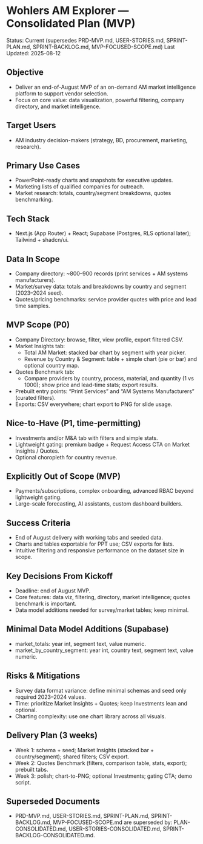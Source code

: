 # Wohlers AM Explorer — Consolidated Plan (MVP)

Status: Current (supersedes PRD-MVP.md, USER-STORIES.md, SPRINT-PLAN.md, SPRINT-BACKLOG.md, MVP-FOCUSED-SCOPE.md)
Last Updated: 2025-08-12

## Objective
- Deliver an end-of-August MVP of an on-demand AM market intelligence platform to support vendor selection.
- Focus on core value: data visualization, powerful filtering, company directory, and market intelligence.

## Target Users
- AM industry decision-makers (strategy, BD, procurement, marketing, research).

## Primary Use Cases
- PowerPoint-ready charts and snapshots for executive updates.
- Marketing lists of qualified companies for outreach.
- Market research: totals, country/segment breakdowns, quotes benchmarking.

## Tech Stack
- Next.js (App Router) + React; Supabase (Postgres, RLS optional later); Tailwind + shadcn/ui.

## Data In Scope
- Company directory: ~800–900 records (print services + AM systems manufacturers).
- Market/survey data: totals and breakdowns by country and segment (2023–2024 seed).
- Quotes/pricing benchmarks: service provider quotes with price and lead time samples.

## MVP Scope (P0)
- Company Directory: browse, filter, view profile, export filtered CSV.
- Market Insights tab:
  - Total AM Market: stacked bar chart by segment with year picker.
  - Revenue by Country & Segment: table + simple chart (pie or bar) and optional country map.
- Quotes Benchmark tab:
  - Compare providers by country, process, material, and quantity (1 vs 1000); show price and lead-time stats; export results.
- Prebuilt entry points: “Print Services” and “AM Systems Manufacturers” (curated filters).
- Exports: CSV everywhere; chart export to PNG for slide usage.

## Nice-to-Have (P1, time-permitting)
- Investments and/or M&A tab with filters and simple stats.
- Lightweight gating: premium badge + Request Access CTA on Market Insights / Quotes.
- Optional choropleth for country revenue.

## Explicitly Out of Scope (MVP)
- Payments/subscriptions, complex onboarding, advanced RBAC beyond lightweight gating.
- Large-scale forecasting, AI assistants, custom dashboard builders.

## Success Criteria
- End of August delivery with working tabs and seeded data.
- Charts and tables exportable for PPT use; CSV exports for lists.
- Intuitive filtering and responsive performance on the dataset size in scope.

## Key Decisions From Kickoff
- Deadline: end of August MVP.
- Core features: data viz, filtering, directory, market intelligence; quotes benchmark is important.
- Data model additions needed for survey/market tables; keep minimal.

## Minimal Data Model Additions (Supabase)
- market_totals: year int, segment text, value numeric.
- market_by_country_segment: year int, country text, segment text, value numeric.

## Risks & Mitigations
- Survey data format variance: define minimal schemas and seed only required 2023–2024 values.
- Time: prioritize Market Insights + Quotes; keep Investments lean and optional.
- Charting complexity: use one chart library across all visuals.

## Delivery Plan (3 weeks)
- Week 1: schema + seed; Market Insights (stacked bar + country/segment); shared filters; CSV export.
- Week 2: Quotes Benchmark (filters, comparison table, stats, export); prebuilt tabs.
- Week 3: polish; chart-to-PNG; optional Investments; gating CTA; demo script.

## Superseded Documents
- PRD-MVP.md, USER-STORIES.md, SPRINT-PLAN.md, SPRINT-BACKLOG.md, MVP-FOCUSED-SCOPE.md are superseded by: PLAN-CONSOLIDATED.md, USER-STORIES-CONSOLIDATED.md, SPRINT-BACKLOG-CONSOLIDATED.md.

